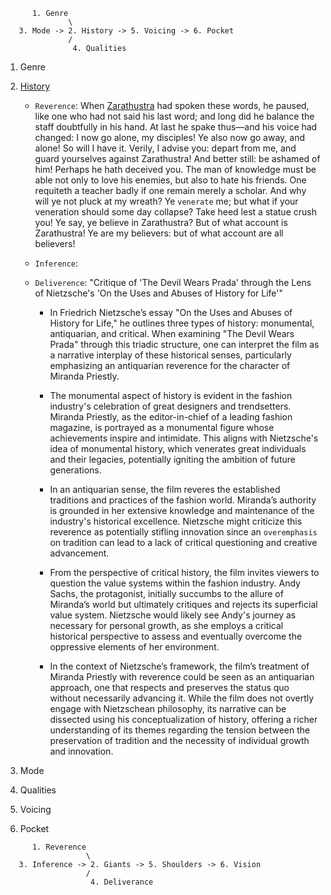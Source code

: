 ```
      1. Genre
              \
   3. Mode -> 2. History -> 5. Voicing -> 6. Pocket
              /
               4. Qualities
```

1. Genre
2. [History](https://github.com/abikesa/hvdscwmbft)
   - `Reverence`: When [Zarathustra](https://www.gutenberg.org/files/1998/1998-h/1998-h.htm) had spoken these words, he paused, like one who had not said his last word; and long did he balance the staff doubtfully in his hand. At last he spake thus—and his voice had changed: I now go alone, my disciples! Ye also now go away, and alone! So will I have it. Verily, I advise you: depart from me, and guard yourselves against Zarathustra! And better still: be ashamed of him! Perhaps he hath deceived you. The man of knowledge must be able not only to love his enemies, but also to hate his friends. One requiteth a teacher badly if one remain merely a scholar. And why will ye not pluck at my wreath? Ye `venerate` me; but what if your veneration should some day collapse? Take heed lest a statue crush you! Ye say, ye believe in Zarathustra? But of what account is Zarathustra! Ye are my believers: but of what account are all believers!
   - `Inference`:
   - `Deliverence`: "Critique of 'The Devil Wears Prada' through the Lens of Nietzsche's 'On the Uses and Abuses of History for Life'"

      - In Friedrich Nietzsche’s essay "On the Uses and Abuses of History for Life," he outlines three types of history: monumental, antiquarian, and critical. When examining "The Devil Wears Prada" through this triadic structure, one can interpret the film as a narrative interplay of these historical senses, particularly emphasizing an antiquarian reverence for the character of Miranda Priestly.

      - The monumental aspect of history is evident in the fashion industry's celebration of great designers and trendsetters. Miranda Priestly, as the editor-in-chief of a leading fashion magazine, is portrayed as a monumental figure whose achievements inspire and intimidate. This aligns with Nietzsche's idea of monumental history, which venerates great individuals and their legacies, potentially igniting the ambition of future generations.

      - In an antiquarian sense, the film reveres the established traditions and practices of the fashion world. Miranda’s authority is grounded in her extensive knowledge and maintenance of the industry's historical excellence. Nietzsche might criticize this reverence as potentially stifling innovation since an `overemphasis` on tradition can lead to a lack of critical questioning and creative advancement.

      - From the perspective of critical history, the film invites viewers to question the value systems within the fashion industry. Andy Sachs, the protagonist, initially succumbs to the allure of Miranda’s world but ultimately critiques and rejects its superficial value system. Nietzsche would likely see Andy's journey as necessary for personal growth, as she employs a critical historical perspective to assess and eventually overcome the oppressive elements of her environment.

      - In the context of Nietzsche’s framework, the film’s treatment of Miranda Priestly with reverence could be seen as an antiquarian approach, one that respects and preserves the status quo without necessarily advancing it. While the film does not overtly engage with Nietzschean philosophy, its narrative can be dissected using his conceptualization of history, offering a richer understanding of its themes regarding the tension between the preservation of tradition and the necessity of individual growth and innovation.
   
4. Mode
5. Qualities
6. Voicing
7. Pocket



```
      1. Reverence
                  \
   3. Inference -> 2. Giants -> 5. Shoulders -> 6. Vision
                  /
                   4. Deliverance
```
